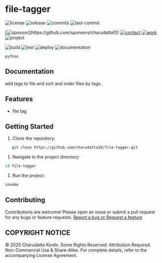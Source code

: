 # file-tagger

<!-- Badges: Project Status GitHub -->
![license](https://flat.badgen.net/static/license/EULA/blue)
![release](https://flat.badgen.net/github/release/charudatta10/file-tagger)
![commits](https://flat.badgen.net/github/commits/charudatta10/file-tagger)
![last-commit](https://flat.badgen.net/github/last-commit/charudatta10/file-tagger)

[![sponsor](https://flat.badgen.net//static/sponsor/%E2%9D%A4?)](https://github.com/sponsors/charudatta10)
[![contact](https://flat.badgen.net//static/contact/%E2%98%8E)](https://charudatta10.github.io/LinkNet/)
[![work](https://flat.badgen.net//static/portfolio/%F0%9F%96%BF)](https://charudatta10.github.io/myblog/)
![project](https://flat.badgen.net///static/project/file-tagger)

![build](https://flat.badgen.net/github/checks/charudatta10/file-tagger) 
![test](https://flat.badgen.net/codecov/c/github/charudatta10/file-tagger) 
![deploy](https://img.shields.io/badge/Deploy-Passing-brightgreen.svg)
![documentation](https://flat.badgen.net/badge/docs/online/blue)

<!-- Badges: Tools used -->
`python`

## Documentation

add tags to file and sort and order files by tags.  

## Features

- file tag

## Getting Started

1. Clone the repository:

```bash
   git clone https://github.com/charudatta10/file-tagger.git
```

1. Navigate to the project directory:

```bash
cd file-tagger
```

1. Run the project:

```bash
invoke
```

## Contributing

Contributions are welcome! Please open an issue or submit a pull request for any bugs or feature requests. [Report a bug or Request a feature](https://github.com/charudatta10/file-tagger/issues)

## COPYRIGHT NOTICE

© 2025 Charudatta Korde. Some Rights Reserved. Attribution Required. Non-Commercial Use & Share-Alike. For complete details, refer to the accompanying License Agreement.

<!-- Acknowledgment, References, Misc -->
